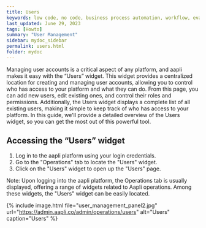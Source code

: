 ```yaml
---
title: Users
keywords: low code, no code, business process automation, workflow, evaluation matrixs
last_updated: June 29, 2023
tags: [Howto]
summary: "User Management"
sidebar: mydoc_sidebar
permalink: users.html
folder: mydoc
---
```


Managing user accounts is a critical aspect of any platform, and aapli makes it easy with the “Users” widget. This widget provides a centralized location for creating and managing user accounts, allowing you to control who has access to your platform and what they can do. From this page, you can add new users, edit existing ones, and control their roles and permissions. Additionally, the Users widget displays a complete list of all existing users, making it simple to keep track of who has access to your platform. In this guide, we'll provide a detailed overview of the Users widget, so you can get the most out of this powerful tool.

## Accessing the “Users” widget
1. Log in to the aapli platform using your login credentials.
2. Go to the "Operations" tab to locate the "Users" widget.
3. Click on the "Users" widget to open up the "Users" page.

Note: Upon logging into the aapli platform, the Operations tab is usually displayed, offering a range of widgets related to Aapli operations. Among these widgets, the "Users" widget can be easily located.

{% include image.html file="user_management_panel2.jpg" url="https://admin.aapli.co/admin/operations/users" alt="Users" caption="Users" %}